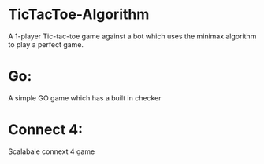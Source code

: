 # TicTacToe-Algorithm
A 1-player Tic-tac-toe game against a bot which uses the minimax algorithm to play a perfect game.

# Go:
A simple GO game which has a built in checker

# Connect 4:
Scalabale connext 4 game
